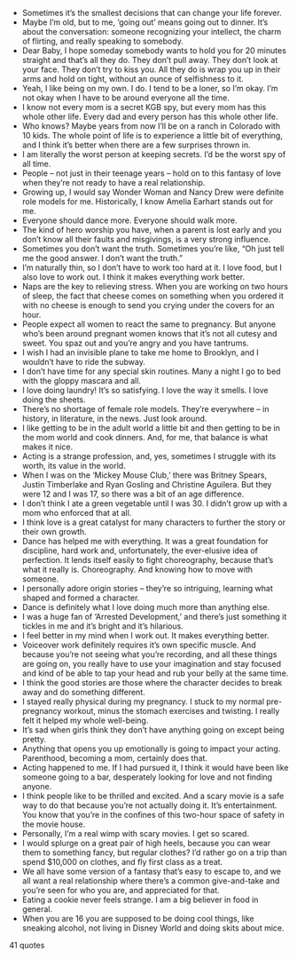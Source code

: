  - Sometimes it’s the smallest decisions that can change your life forever.
 - Maybe I’m old, but to me, ‘going out’ means going out to dinner. It’s about the conversation: someone recognizing your intellect, the charm of flirting, and really speaking to somebody.
 - Dear Baby, I hope someday somebody wants to hold you for 20 minutes straight and that’s all they do. They don’t pull away. They don’t look at your face. They don’t try to kiss you. All they do is wrap you up in their arms and hold on tight, without an ounce of selfishness to it.
 - Yeah, I like being on my own. I do. I tend to be a loner, so I’m okay. I’m not okay when I have to be around everyone all the time.
 - I know not every mom is a secret KGB spy, but every mom has this whole other life. Every dad and every person has this whole other life.
 - Who knows? Maybe years from now I’ll be on a ranch in Colorado with 10 kids. The whole point of life is to experience a little bit of everything, and I think it’s better when there are a few surprises thrown in.
 - I am literally the worst person at keeping secrets. I’d be the worst spy of all time.
 - People – not just in their teenage years – hold on to this fantasy of love when they’re not ready to have a real relationship.
 - Growing up, I would say Wonder Woman and Nancy Drew were definite role models for me. Historically, I know Amelia Earhart stands out for me.
 - Everyone should dance more. Everyone should walk more.
 - The kind of hero worship you have, when a parent is lost early and you don’t know all their faults and misgivings, is a very strong influence.
 - Sometimes you don’t want the truth. Sometimes you’re like, “Oh just tell me the good answer. I don’t want the truth.”
 - I’m naturally thin, so I don’t have to work too hard at it. I love food, but I also love to work out. I think it makes everything work better.
 - Naps are the key to relieving stress. When you are working on two hours of sleep, the fact that cheese comes on something when you ordered it with no cheese is enough to send you crying under the covers for an hour.
 - People expect all women to react the same to pregnancy. But anyone who’s been around pregnant women knows that it’s not all cutesy and sweet. You spaz out and you’re angry and you have tantrums.
 - I wish I had an invisible plane to take me home to Brooklyn, and I wouldn’t have to ride the subway.
 - I don’t have time for any special skin routines. Many a night I go to bed with the gloppy mascara and all.
 - I love doing laundry! It’s so satisfying. I love the way it smells. I love doing the sheets.
 - There’s no shortage of female role models. They’re everywhere – in history, in literature, in the news. Just look around.
 - I like getting to be in the adult world a little bit and then getting to be in the mom world and cook dinners. And, for me, that balance is what makes it nice.
 - Acting is a strange profession, and, yes, sometimes I struggle with its worth, its value in the world.
 - When I was on the ‘Mickey Mouse Club,’ there was Britney Spears, Justin Timberlake and Ryan Gosling and Christine Aguilera. But they were 12 and I was 17, so there was a bit of an age difference.
 - I don’t think I ate a green vegetable until I was 30. I didn’t grow up with a mom who enforced that at all.
 - I think love is a great catalyst for many characters to further the story or their own growth.
 - Dance has helped me with everything. It was a great foundation for discipline, hard work and, unfortunately, the ever-elusive idea of perfection. It lends itself easily to fight choreography, because that’s what it really is. Choreography. And knowing how to move with someone.
 - I personally adore origin stories – they’re so intriguing, learning what shaped and formed a character.
 - Dance is definitely what I love doing much more than anything else.
 - I was a huge fan of ‘Arrested Development,’ and there’s just something it tickles in me and it’s bright and it’s hilarious.
 - I feel better in my mind when I work out. It makes everything better.
 - Voiceover work definitely requires it’s own specific muscle. And because you’re not seeing what you’re recording, and all these things are going on, you really have to use your imagination and stay focused and kind of be able to tap your head and rub your belly at the same time.
 - I think the good stories are those where the character decides to break away and do something different.
 - I stayed really physical during my pregnancy. I stuck to my normal pre-pregnancy workout, minus the stomach exercises and twisting. I really felt it helped my whole well-being.
 - It’s sad when girls think they don’t have anything going on except being pretty.
 - Anything that opens you up emotionally is going to impact your acting. Parenthood, becoming a mom, certainly does that.
 - Acting happened to me. If I had pursued it, I think it would have been like someone going to a bar, desperately looking for love and not finding anyone.
 - I think people like to be thrilled and excited. And a scary movie is a safe way to do that because you’re not actually doing it. It’s entertainment. You know that you’re in the confines of this two-hour space of safety in the movie house.
 - Personally, I’m a real wimp with scary movies. I get so scared.
 - I would splurge on a great pair of high heels, because you can wear them to something fancy, but regular clothes? I’d rather go on a trip than spend $10,000 on clothes, and fly first class as a treat.
 - We all have some version of a fantasy that’s easy to escape to, and we all want a real relationship where there’s a common give-and-take and you’re seen for who you are, and appreciated for that.
 - Eating a cookie never feels strange. I am a big believer in food in general.
 - When you are 16 you are supposed to be doing cool things, like sneaking alcohol, not living in Disney World and doing skits about mice.

41 quotes